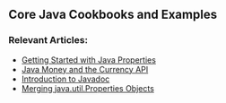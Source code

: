 ## Core Java Cookbooks and Examples

### Relevant Articles: 

- [Getting Started with Java Properties](http://www.baeldung.com/java-properties)
- [Java Money and the Currency API](http://www.baeldung.com/java-money-and-currency)
- [Introduction to Javadoc](http://www.baeldung.com/javadoc)
- [Merging java.util.Properties Objects](https://www.baeldung.com/java-merging-properties)

